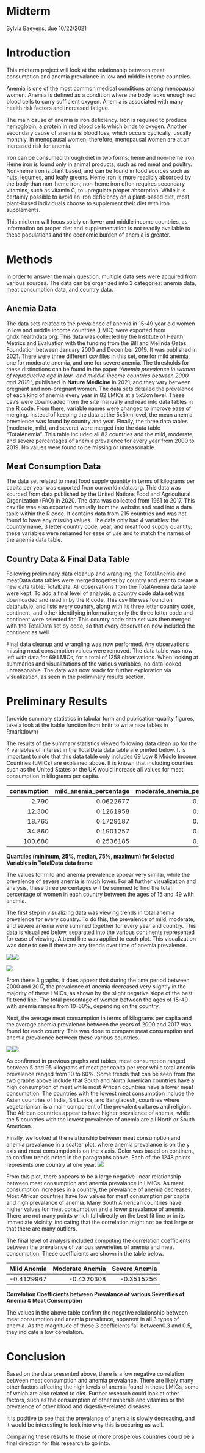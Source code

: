 Midterm
================
Sylvia Baeyens,
due 10/22/2021

# Introduction

This midterm project will look at the relationship between meat
consumption and anemia prevalance in low and middle income countries.

Anemia is one of the most common medical conditions among menopausal
women. Anemia is defined as a condition where the body lacks enough red
blood cells to carry sufficient oxygen. Anemia is associated with many
health risk factors and increased fatigue.

The main cause of anemia is iron deficiency. Iron is required to produce
hemoglobin, a protein in red blood cells which binds to oxygen. Another
secondary cause of anemia is blood loss, which occurs cyclically,
usually monthly, in menopausal women; therefore, menopausal women are at
an increased risk for anemia.

Iron can be consumed through diet in two forms: heme and non-heme iron.
Heme iron is found only in animal products, such as red meat and
poultry. Non-heme iron is plant based, and can be found in food sources
such as nuts, legumes, and leafy greens. Heme iron is more readibly
absorbed by the body than non-heme iron; non-heme iron often requires
secondary vitamins, such as vitamin C, to upregulate proper absorption.
While it is certainly possible to avoid an iron deficiency on a
plant-based diet, most plant-based individuals choose to supplement
their diet with iron supplements.

This midterm will focus solely on lower and middle income countries, as
information on proper diet and supplementation is not readily available
to these populations and the economic burden of anemia is greater.

# Methods

In order to answer the main question, multiple data sets were acquired
from various sources. The data can be organized into 3 categories:
anemia data, meat consumption data, and country data.

## Anemia Data

The data sets related to the prevalence of anemia in 15-49 year old
women in low and middle income countries (LMIC) were exported from
ghdx.healthdata.org. This data was collected by the Institute of Health
Metrics and Evaluation with the funding from the Bill and Melinda Gates
Foundation between January 2000 and December 2019. It was published in
2021. There were three different csv files in this set, one for mild
anemia, one for moderate anemia, and one for severe anemia. The
thresholds for these distinctions can be found in the paper *“Anemia
prevalence in women of reproductive age in low- and middle-income
countries between 2000 and 2018”*, published in **Nature Medicine** in
2021, and they vary between pregnant and non-pregnant women. The data
sets detailed the prevalence of each kind of anemia every year in 82
LMICs at a 5x5km level. These csv’s were downloaded from the site
manually and read into data tables in the R code. From there, variable
names were changed to improve ease of merging. Instead of keeping the
data at the 5x5km level, the mean anemia prevalence was found by country
and year. Finally, the three data tables (moderate, mild, and severe)
were merged into the data table “TotalAnemia”. This table included all
82 countries and the mild, moderate, and severe percentages of anemia
prevalence for every year from 2000 to 2019. No values were found to be
missing or unreasonable.

## Meat Consumption Data

The data set related to meat food supply quantity in terms of kilograms
per capita per year was exported from ourworldindata.org. This data was
sourced from data published by the United Nations Food and Agricultural
Organization (FAO) in 2020. The data was collected from 1961 to 2017.
This csv file was also exported manually from the website and read into
a data table within the R code. It contains data from 215 countries and
was not found to have any missing values. The data only had 4 variables:
the country name, 3 letter country code, year, and meat food supply
quantity; these variables were renamed for ease of use and to match the
names of the anemia data table.

## Country Data & Final Data Table

Following preliminary data cleanup and wrangling, the TotalAnemia and
meatData data tables were merged together by country and year to create
a new data table: TotalData. All observations from the TotalAnemia data
table were kept. To add a final level of analysis, a country code data
set was downloaded and read in by the R code. This csv file was found on
datahub.io, and lists every country, along with its three letter country
code, continent, and other identifying information; only the three
letter code and continent were selected for. This country code data set
was then merged with the TotalData set by code, so that every
observation now included the continent as well.

Final data cleanup and wrangling was now performed. Any observations
missing meat consumption values were removed. The data table was now
left with data for 69 LMICs, for a total of 1258 observations. When
looking at summaries and visualizations of the various variables, no
data looked unreasonable. The data was now ready for further exploration
via visualization, as seen in the preliminary results section.

# Preliminary Results

(provide summary statistics in tabular form and publication-quality
figures, take a look at the kable function from knitr to write nice
tables in Rmarkdown)

The results of the summary statistics viewed following data clean up for
the 4 variables of interest in the TotalData data table are printed
below. It is important to note that this data table only includes 69 Low
& Middle Income Countries (LMICs) are explained above. It is known that
including counties such as the United States or the UK would increase
all values for meat consumption in kilograms per capita.

| consumption | mild\_anemia\_percentage | moderate\_anemia\_percentage | severe\_anemia\_percentage |
|------------:|-------------------------:|-----------------------------:|---------------------------:|
|       2.790 |                0.0622677 |                    0.0243576 |                  0.0008969 |
|      12.300 |                0.1261958 |                    0.1084639 |                  0.0062583 |
|      18.765 |                0.1729187 |                    0.1514557 |                  0.0112407 |
|      34.860 |                0.1901257 |                    0.2072797 |                  0.0167453 |
|     100.680 |                0.2536185 |                    0.3556498 |                  0.0535393 |

**Quantiles (minimum, 25%, median, 75%, maximum) for Selected Variables
in TotalData data frame**

The values for mild and anemia prevalence appear very similar, while the
prevalence of severe anemia is much lower. For all further visualization
and analysis, these three percentages will be summed to find the total
percentage of women in each country between the ages of 15 and 49 with
anemia.

The first step in visualizing data was viewing trends in total anemia
prevalence for every country. To do this, the prevalence of mild,
moderate, and severe anemia were summed together for every year and
country. This data is visualized below, separated into the various
continents represented for ease of viewing. A trend line was applied to
each plot. This visualization was done to see if there are any trends
over time of anemia prevalence.

![](Midterm_files/figure-gfm/unnamed-chunk-1-1.png)<!-- -->![](Midterm_files/figure-gfm/unnamed-chunk-1-2.png)<!-- -->

![](Midterm_files/figure-gfm/unnamed-chunk-2-1.png)<!-- -->

From these 3 graphs, it does appear that during the time period between
2000 and 2017, the prevalence of anemia decreased very slightly in the
majority of these LMICs, as shown by the slight negative slope of the
best fit trend line. The total percentage of women between the ages of
15-49 with anemia ranges from 10-60%, depending on the country.

Next, the average meat consumption in terms of kilograms per capita and
the average anemia prevalence between the years of 2000 and 2017 was
found for each country. This was done to compare meat consumption and
anemia prevalence between these various countries.

![](Midterm_files/figure-gfm/unnamed-chunk-3-1.png)<!-- -->![](Midterm_files/figure-gfm/unnamed-chunk-3-2.png)<!-- -->

As confirmed in previous graphs and tables, meat consumption ranged
between 5 and 95 kilograms of meat per capita per year while total
anemia prevalence ranged from 10 to 60%. Some trends that can be seen
from the two graphs above include that South and North American
countries have a high consumption of meat while most African countries
have a lower meat consumption. The countries with the lowest meat
consumption include the Asian countries of India, Sri Lanka, and
Bangladesh, countries where vegetarianism is a main component of the
prevalent cultures and religion. The African countries appear to have
higher prevalence of anemia, while the 5 countries with the lowest
prevalence of anemia are all North or South American.

Finally, we looked at the relationship between meat consumption and
anemia prevalance in a scatter plot, where anemia prevalance is on the y
axis and meat consumption is on the x axis. Color was based on
continent, to confirm trends noted in the paragraphs above. Each of the
1248 points represents one country at one year.
![](Midterm_files/figure-gfm/unnamed-chunk-4-1.png)<!-- -->

From this plot, there appears to be a large negative linear relationship
between meat consumption and anemia prevalance in LMICs. As meat
consumption increases in a country, the prevalance of anemia decreases.
Most African countries have low values for meat consumption per capita
and high prevalance of anemia. Many South American countries have higher
values for meat consumption and a lower prevalance of anemia. There are
not many points which fall directly on the best fit line or in its
immediate vicinity, indicating that the correlation might not be that
large or that there are many outliers.

The final level of analysis included computing the correlation
coefficients between the prevalance of various severieties of anemia and
meat consumption. These coefficients are shown in the table below.

| Mild Anemia | Moderate Anemia | Severe Anemia |
|------------:|----------------:|--------------:|
|  -0.4129967 |      -0.4320308 |    -0.3515256 |

**Correlation Coefficients between Prevalance of various Severities of
Anemia & Meat Consumption**

The values in the above table confirm the negative relationship between
meat consumption and anemia prevalence, apparent in all 3 types of
anemia. As the magnitude of these 3 coefficients fall between0.3 and
0.5, they indicate a low correlation.

# Conclusion

Based on the data presented above, there is a low negative correlation
between meat consumption and anemia prevalance. There are likely many
other factors affecting the high levels of anemia found in these LMICs,
some of which are also related to diet. Further research could look at
other factors, such as the consumption of other minerals and vitamins or
the prevalence of other blood and digestive-related diseases.

It is positive to see that the prevalance of anemia is slowly
decreasing, and it would be interesting to look into why this is
occuring as well.

Comparing these results to those of more prosperous countries could be a
final direction for this research to go into.
